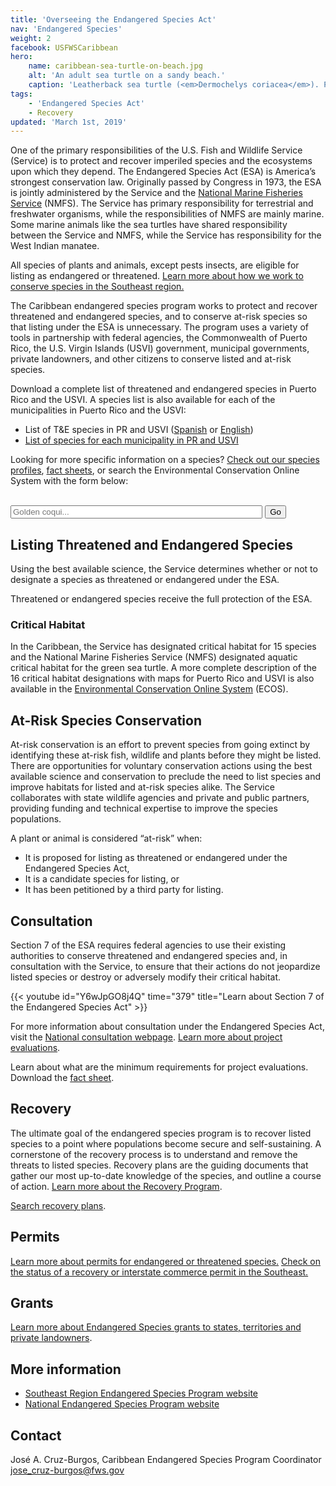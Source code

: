 ```yaml
---
title: 'Overseeing the Endangered Species Act'
nav: 'Endangered Species'
weight: 2
facebook: USFWSCaribbean
hero:
    name: caribbean-sea-turtle-on-beach.jpg
    alt: 'An adult sea turtle on a sandy beach.'
    caption: 'Leatherback sea turtle (<em>Dermochelys coriacea</em>). Photo © Karla Morales.'
tags:
    - 'Endangered Species Act'
    - Recovery
updated: 'March 1st, 2019'
---
```


One of the primary responsibilities of the U.S. Fish and Wildlife Service (Service) is to protect and recover imperiled species and the ecosystems upon which they depend. The Endangered Species Act (ESA) is America’s strongest conservation law. Originally passed by Congress in 1973, the ESA is jointly administered by the Service and the [National Marine Fisheries Service](https://www.fisheries.noaa.gov/) (NMFS). The Service has primary responsibility for terrestrial and freshwater organisms, while the responsibilities of NMFS are mainly marine. Some marine animals like the sea turtles have shared responsibility between the Service and NMFS, while the Service has responsibility for the West Indian manatee.

All species of plants and animals, except pests insects, are eligible for listing as endangered or threatened. [Learn more about how we work to conserve species in the Southeast region.](https://www.fws.gov/southeast/endangered-species-act/)

The Caribbean endangered species program works to protect and recover threatened and endangered species, and to conserve at-risk species so that listing under the ESA is unnecessary. The program uses a variety of tools in partnership with federal agencies, the Commonwealth of Puerto Rico, the U.S. Virgin Islands (USVI) government, municipal governments, private landowners, and other citizens to conserve listed and at-risk species.

Download a complete list of threatened and endangered species in Puerto Rico and the USVI. A species list is also available for each of the municipalities in Puerto Rico and the USVI:

- List of T&E species in PR and USVI ([Spanish](/pdf/fact-sheet/caribbean-listeed-species-2017.pdf) or [English](/pdf/fact-sheet/caribbean-listeed-species-2017-english.pdf))
- [List of species for each municipality in PR and USVI](/pdf/map/caribbean-listed-species-2017.pdf)

Looking for more specific information on a species? [Check out our species profiles](/caribbean/wildlife), [fact sheets](/caribbean/library), or search the Environmental Conservation Online System with the form below:

<br>
<form action="https://search.usa.gov/search" method="get">
    <input type="hidden" name="utf8" value="?">
    <input type="hidden" name="affiliate" value="ecos">
    <div class="input-group input-group-xs">
        <input type="text" class="form-control" name="query" placeholder="Golden coqui..." style="width: 80%;">
        <span class="input-group-btn">
            <button class="btn btn-default" type="submit">
                Go
            </button>
        </span>
    </div>
</form>

## Listing Threatened and Endangered Species

Using the best available science, the Service determines whether or not to designate a species as threatened or endangered under the ESA.

Threatened or endangered species receive the full protection of the ESA.

### Critical Habitat

In the Caribbean,  the Service has designated critical habitat for 15 species and the National Marine Fisheries Service (NMFS) designated aquatic critical habitat for the green sea turtle. A more complete description of the 16 critical habitat designations with maps for Puerto Rico and USVI is also available in the [Environmental Conservation Online System](https://ecos.fws.gov/) (ECOS).

## At-Risk Species Conservation

At-risk conservation is an effort to prevent species from going extinct by identifying these at-risk fish, wildlife and plants before they might be listed. There are opportunities for voluntary conservation actions using the best available science and conservation to preclude the need to list species and improve habitats for listed and at-risk species alike. The Service collaborates with state wildlife agencies and private and public partners, providing funding and technical expertise to improve the species populations.

A plant or animal is considered “at-risk” when:

- It is proposed for listing as threatened or endangered under the Endangered Species Act,
- It is a candidate species for listing, or
- It has been petitioned by a third party for listing.

## Consultation

Section 7 of the ESA requires federal agencies to use their existing authorities to conserve threatened and endangered species and, in consultation with the Service, to ensure that their actions do not jeopardize listed species or destroy or adversely modify their critical habitat.

{{< youtube id="Y6wJpGO8j4Q" time="379" title="Learn about Section 7 of the Endangered Species Act" >}}

For more information about consultation under the Endangered Species Act, visit the [National consultation webpage](https://www.fws.gov/endangered/consultations/). [Learn more about project evaluations](/caribbean/project-evaluations).

Learn about what are the minimum requirements for project evaluations. Download the [fact sheet](/pdf/fact-sheet/caribbean-ecological-services-field-office-project-evaluations.pdf).

## Recovery

The ultimate goal of the endangered species program is to recover listed species to a point where populations become secure and self-sustaining. A cornerstone of the recovery process is to understand and remove the threats to listed species. Recovery plans are the guiding documents that gather our most up-to-date knowledge of the species, and outline a course of action. [Learn more about the Recovery Program](https://www.fws.gov/endangered/what-we-do/recovery-overview.html).

[Search recovery plans](https://www.fws.gov/endangered/species/recovery-plans.html).

## Permits

[Learn more about permits for endangered or threatened species.](https://www.fws.gov/endangered/permits/) [Check on the status of a recovery or interstate commerce permit in the Southeast.](/our-services/permits/recovery-and-interstate-commerce/)

## Grants

[Learn more about Endangered Species grants to states, territories and private landowners](https://www.fws.gov/endangered/grants/).

## More information

- [Southeast Region Endangered Species Program website](/endangered-species-act/)
- [National Endangered Species Program website](https://www.fws.gov/endangered)

## Contact

José A. Cruz-Burgos, Caribbean Endangered Species Program Coordinator
[jose_cruz-burgos@fws.gov](mailto:jose_cruz-burgos@fws.gov)
